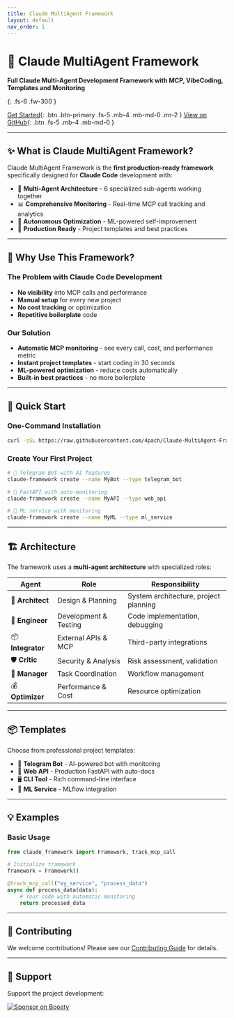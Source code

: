 ```yaml
---
title: Claude MultiAgent Framework
layout: default
nav_order: 1
---
```


# 🧠 Claude MultiAgent Framework

**Full Claude Multi-Agent Development Framework with MCP, VibeCoding, Templates and Monitoring**

{: .fs-6 .fw-300 }

[Get Started](#quick-start){: .btn .btn-primary .fs-5 .mb-4 .mb-md-0 .mr-2 }
[View on GitHub](https://github.com/4pach/Claude-MultiAgent-Framework){: .btn .fs-5 .mb-4 .mb-md-0 }

---

## ✨ What is Claude MultiAgent Framework?

Claude MultiAgent Framework is the **first production-ready framework** specifically designed for **Claude Code** development with:

- 🧠 **Multi-Agent Architecture** - 6 specialized sub-agents working together
- 📊 **Comprehensive Monitoring** - Real-time MCP call tracking and analytics
- 🔄 **Autonomous Optimization** - ML-powered self-improvement
- 🚀 **Production Ready** - Project templates and best practices

---

## 🎯 Why Use This Framework?

### The Problem with Claude Code Development
- **No visibility** into MCP calls and performance
- **Manual setup** for every new project
- **No cost tracking** or optimization
- **Repetitive boilerplate** code

### Our Solution
- **Automatic MCP monitoring** - see every call, cost, and performance metric
- **Instant project templates** - start coding in 30 seconds
- **ML-powered optimization** - reduce costs automatically
- **Built-in best practices** - no more boilerplate

---

## 🚀 Quick Start

### One-Command Installation

```bash
curl -sSL https://raw.githubusercontent.com/4pach/Claude-MultiAgent-Framework/main/install.sh | bash
```

### Create Your First Project

```bash
# 🤖 Telegram Bot with AI features
claude-framework create --name MyBot --type telegram_bot

# 🚀 FastAPI with auto-monitoring
claude-framework create --name MyAPI --type web_api

# 🧠 ML service with monitoring
claude-framework create --name MyML --type ml_service
```

---

## 🏗️ Architecture

The framework uses a **multi-agent architecture** with specialized roles:

| Agent | Role | Responsibility |
|-------|------|---------------|
| 🧠 **Architect** | Design & Planning | System architecture, project planning |
| 🧪 **Engineer** | Development & Testing | Code implementation, debugging |
| 📦 **Integrator** | External APIs & MCP | Third-party integrations |
| 🛡️ **Critic** | Security & Analysis | Risk assessment, validation |
| 🧭 **Manager** | Task Coordination | Workflow management |
| 💰 **Optimizer** | Performance & Cost | Resource optimization |

---

## 📦 Templates

Choose from professional project templates:

- 🤖 **Telegram Bot** - AI-powered bot with monitoring
- 🚀 **Web API** - Production FastAPI with auto-docs
- 🖥️ **CLI Tool** - Rich command-line interface
- 🧠 **ML Service** - MLflow integration

---

## 💡 Examples

### Basic Usage

```python
from claude_framework import Framework, track_mcp_call

# Initialize framework
framework = Framework()

@track_mcp_call("my_service", "process_data")
async def process_data(data):
    # Your code with automatic monitoring
    return processed_data
```

---

## 🤝 Contributing

We welcome contributions! Please see our [Contributing Guide](https://github.com/4pach/Claude-MultiAgent-Framework/blob/main/CONTRIBUTING.md) for details.

---

## 💖 Support

Support the project development:

[![Sponsor on Boosty](https://img.shields.io/badge/Sponsor-Boosty-orange)](https://boosty.to/4pach)
